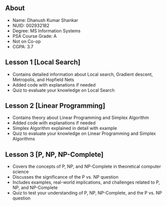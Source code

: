 ## About
- Name: Dhanush Kumar Shankar <br>
- NUID: 002932182 <br>
- Degree: MS Information Systems <br>
- PSA Course Grade: A <br>
- Not on Co-op <br>
- CGPA: 3.7 <br>


## Lesson 1 [Local Search]
- Contains detailed information about Local search, Gradient descent, Metropolis, and Hopfield Nets
- Added code with explanations if needed
- Quiz to evaluate your knowledge on Local Search

## Lesson 2 [Linear Programming]
- Contains theory about Linear Programming and Simplex Algorithm
- Added code with explanations if needed
- Simplex Algorithm explained in detail with example
- Quiz to evaluate your knowledge on Linear Programming and Simplex Algorithms

## Lesson 3 [P, NP, NP-Complete]
- Covers the concepts of P, NP, and NP-Complete in theoretical computer science
- Discusses the significance of the P vs. NP question
- Includes examples, real-world implications, and challenges related to P, NP, and NP-Complete
- Quiz to test your understanding of P, NP, NP-Complete, and the P vs. NP question